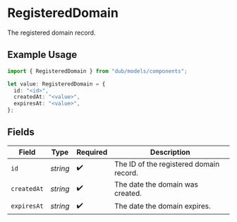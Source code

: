 # RegisteredDomain

The registered domain record.

## Example Usage

```typescript
import { RegisteredDomain } from "dub/models/components";

let value: RegisteredDomain = {
  id: "<id>",
  createdAt: "<value>",
  expiresAt: "<value>",
};
```

## Fields

| Field                                   | Type                                    | Required                                | Description                             |
| --------------------------------------- | --------------------------------------- | --------------------------------------- | --------------------------------------- |
| `id`                                    | *string*                                | :heavy_check_mark:                      | The ID of the registered domain record. |
| `createdAt`                             | *string*                                | :heavy_check_mark:                      | The date the domain was created.        |
| `expiresAt`                             | *string*                                | :heavy_check_mark:                      | The date the domain expires.            |